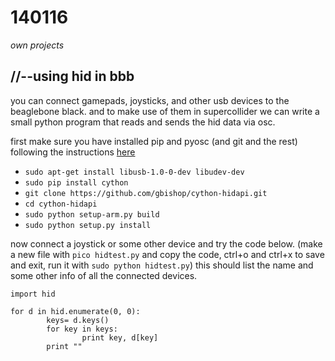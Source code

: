 140116
======

_own projects_



//--using hid in bbb
--------------------
you can connect gamepads, joysticks, and other usb devices to the beaglebone black. and to make use of them in supercollider we can write a small python program that reads and sends the hid data via osc.

first make sure you have installed pip and pyosc (and git and the rest) following the instructions [here](https://github.com/redFrik/udk10-Embedded_Systems/tree/master/udk131114)

* `sudo apt-get install libusb-1.0-0-dev libudev-dev`
* `sudo pip install cython`
* `git clone https://github.com/gbishop/cython-hidapi.git`
* `cd cython-hidapi`
* `sudo python setup-arm.py build`
* `sudo python setup.py install`

now connect a joystick or some other device and try the code below. (make a new file with `pico hidtest.py` and copy the code, ctrl+o and ctrl+x to save and exit, run it with `sudo python hidtest.py`)
this should list the name and some other info of all the connected devices.

```
import hid

for d in hid.enumerate(0, 0):
        keys= d.keys()
        for key in keys:
                print key, d[key]
        print ""
```
